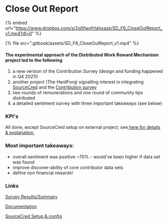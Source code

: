 # Close Out Report

{% embed url="https://www.dropbox.com/s/2g5fwofrtahxaze/SD_F6_CloseOutReport_v1.mp4?dl=0" %}

{% file src=".gitbook/assets/SD_F6_CloseOutReport_v1.mp4" %}

#### The experimental approach of the Distributed Work Reward Mechanism project led to the following&#x20;

1. a new version of the Contribution Survey (design and funding happened in Q4 2021!)
2. another project (The HardForq) signalling interest in integrating [SourceCred](https://github.com/The-HardForq/SC-Instance) and the [Contribution survey](https://github.com/The-HardForq/Organisation)&#x20;
3. two rounds of remunerations and one round of community tips distributed
4. a detailed sentiment survey with three important takeaways (see below)

### KPI's

All done, except SourceCred setup on external project; see[ here for details & explanation.](progress-report/kpi-set-ii-ongoing.md#leading-kpi)

### Most important  takeaways:&#x20;

* overall sentiment was positive \~70% - would've been higher if data set was found &#x20;
* improve discover-ability of core contributor data sets
* define non financial rewards!

### Links

[Survey Results/Summary ](progress-report/kpi-set-i-success/sentiment-survey-results.md)

[Documentation](broken-reference)

[SourceCred Setup & config](documentation/sourcecred-setup-and-config.md)

##
